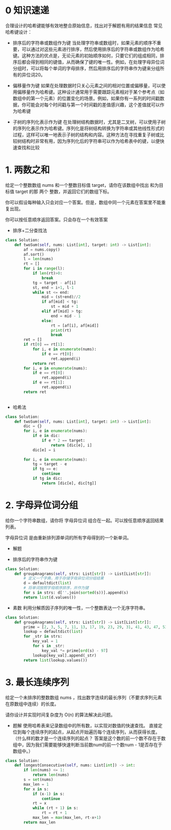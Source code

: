 # 0 知识速递
合理设计的哈希键能够有效地整合原始信息，找出对于解题有用的结果信息
常见哈希键设计：
- 排序后的字符串或数组作为键
当处理字符串或数组时，如果元素的顺序不重要，可以通过对这些元素进行排序，然后使用排序后的字符串或数组作为哈希键。这种方法的优点是，无论元素的初始顺序如何，只要它们的组成相同，排序后都会得到相同的键值，从而确保了键的唯一性。例如，在处理字母异位词分组时，可以将每个单词的字母排序，然后用排序后的字符串作为键来分组所有的异位词20。

- 偏移量作为键
如果在处理数据时只关心元素之间的相对位置或偏移量，可以使用偏移量作为哈希键。这种设计通常用于需要跟踪元素相对于某个参考点（如数组中的第一个元素）的位置变化的场景。例如，如果你有一系列的时间戳数据，你可能会对每个时间戳与第一个时间戳的差值感兴趣，这个差值就可以作为哈希键

- 子树的序列化表示作为键
在处理树结构数据时，尤其是二叉树，可以使用子树的序列化表示作为哈希键。序列化是将树结构转换为字符串或其他线性形式的过程，这样可以唯一地表示子树的结构和内容。这种方法在寻找重复子树或比较树结构时非常有用，因为序列化后的字符串可以作为哈希表中的键，以便快速查找和比较

# 1. 两数之和

给定一个整数数组 nums 和一个整数目标值 target，请你在该数组中找出 和为目标值 target  的那 两个 整数，并返回它们的数组下标。

你可以假设每种输入只会对应一个答案。但是，数组中同一个元素在答案里不能重复出现。

你可以按任意顺序返回答案。只会存在一个有效答案

- 排序+二分查找法

```python
class Solution:
    def twoSum(self, nums: List[int], target: int) -> List[int]:
        af = nums.copy()
        af.sort()
        l = len(nums)
        rt = []
        for i in range(l):
            if len(rt)>0:
                break
            tg = target - af[i]
            st, end = i+1, l-1
            while st <= end:
                mid = (st+end)//2
                if af[mid] < tg:
                    st = mid + 1
                elif af[mid] > tg:
                    end = mid - 1
                else:
                    rt = [af[i], af[mid]]
                    print(rt)
                    break
        ret = []
        if rt[0] == rt[1]:
            for i, e in enumerate(nums):
                if e == rt[0]:
                    ret.append(i)
            return ret
        for i, e in enumerate(nums):
            if e == rt[0]:
                ret.append(i)
            if e == rt[1]:
                ret.append(i)
        return ret
     
```

- 哈希法

```python
class Solution:
    def twoSum(self, nums: List[int], target: int) -> List[int]:
        dic = {}
        for i, e in enumerate(nums):
            if e in dic:
                if e * 2 == target:
                    return [dic[e], i]
            dic[e] = i
        
        for i, e in enumerate(nums):
            tg = target - e
            if tg == e:
                continue
            if tg in dic:
                return [dic[e], dic[tg]]
```

# 2. 字母异位词分组

给你一个字符串数组，请你将 字母异位词 组合在一起。可以按任意顺序返回结果列表。

字母异位词 是由重新排列源单词的所有字母得到的一个新单词。


- 解题

- 排序后的字符串作为键
```python
class Solution:
    def groupAnagrams(self, strs: List[str]) -> List[List[str]]:
        # 定义一个字典，用于存储字母异位词分组结果
        d = defaultdict(list)
        # 将单词按照字母顺序排序，并作为键
        for s in strs: d[''.join(sorted(s))].append(s)
        return list(d.values())  
```

- 素数 利用分解质因子序列的唯一性，一个整数表达一个无序字符串。
```python
class Solution:
    def groupAnagrams(self, strs: List[str]) -> List[List[str]]:
        prime = [2, 3, 5, 7, 11, 13, 17, 19, 23, 29, 31, 41, 43, 47, 53, 59, 61, 67, 71, 73, 79, 83, 89, 97, 101, 103]
        lookup = defaultdict(list)
        for _str in strs:
            key_val = 1
            for s in _str:
                key_val *= prime[ord(s) - 97]
            lookup[key_val].append(_str)
        return list(lookup.values())

```

# 3. 最长连续序列

给定一个未排序的整数数组 nums ，找出数字连续的最长序列（不要求序列元素在原数组中连续）的长度。

请你设计并实现时间复杂度为 O(n) 的算法解决此问题。

- 题解
使用哈希表来记录数组中的所有数，以实现对数值的快速查找。
直接定位到每个连续序列的起点，从起点开始遍历每个连续序列，从而获得长度。
（什么样的数才是一个连续序列的起点？
答案是这个数的前一个数不存在于数组中，因为我们需要能够快速判断当前数num的前一个数num - 1是否存在于数组中。）
```python
class Solution:
    def longestConsecutive(self, nums: List[int]) -> int:
        if len(nums) <= 1:
            return len(nums)
        s = set(nums)
        max_len = 1
        for x in s:
            if (x-1) in s:
                continue
            rt = x
            while (rt + 1) in s:
                rt = rt + 1
            max_len = max(max_len, rt-x+1)
        return max_len
```
